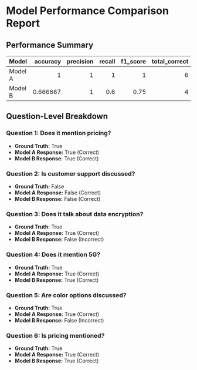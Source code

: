 # Model Performance Comparison Report

## Performance Summary
| Model   |   accuracy |   precision |   recall |   f1_score |   total_correct |   total_questions |      mcc |    kappa |
|:--------|-----------:|------------:|---------:|-----------:|----------------:|------------------:|---------:|---------:|
| Model A |   1        |           1 |      1   |       1    |               6 |                 6 | 1        | 1        |
| Model B |   0.666667 |           1 |      0.6 |       0.75 |               4 |                 6 | 0.447214 | 0.333333 |

## Question-Level Breakdown
### Question 1: Does it mention pricing?
- **Ground Truth:** True
- **Model A Response:** True (Correct)
- **Model B Response:** True (Correct)

### Question 2: Is customer support discussed?
- **Ground Truth:** False
- **Model A Response:** False (Correct)
- **Model B Response:** False (Correct)

### Question 3: Does it talk about data encryption?
- **Ground Truth:** True
- **Model A Response:** True (Correct)
- **Model B Response:** False (Incorrect)

### Question 4: Does it mention 5G?
- **Ground Truth:** True
- **Model A Response:** True (Correct)
- **Model B Response:** True (Correct)

### Question 5: Are color options discussed?
- **Ground Truth:** True
- **Model A Response:** True (Correct)
- **Model B Response:** False (Incorrect)

### Question 6: Is pricing mentioned?
- **Ground Truth:** True
- **Model A Response:** True (Correct)
- **Model B Response:** True (Correct)

